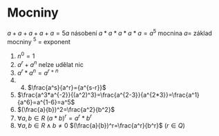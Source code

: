 # Mocniny
$a+a+a+a+a = 5a$ násobení
$a*a*a*a*a = a^5$ mocnina
$a =$ základ mocniny $^5$ = exponent
1. $n^0 = 1$
2. $a^r+a^n$ nelze udělat nic
3. $a^r*a^n=a^{r+n}$
4. 4. $\frac{a^s}{a^r}={a^{s-r}}$
5. $\frac{a^3*a^{-2}}{(a^2)^3}=\frac{a^{2-3}}{a^{2*3}}=\frac{a^1}{a^6}=a^{1-6}=a^5$
6. $(\frac{a}{b})^2=\frac{a^2}{b^2}$
7. $\forall a,b \in R$ $(a*b)^r = a^r * b^r$
8. $\forall a,b \in R \wedge b \neq 0$ $(\frac{a}{b})^r=\frac{a^r}{b^r}$   ($r \in Q$)
